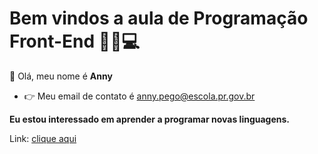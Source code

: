 # Bem vindos a aula de Programação Front-End 👩🏻💻
👋 Olá, meu nome é **Anny**
- 👉 Meu email de contato é anny.pego@escola.pr.gov.br

**Eu estou interessado em aprender a programar novas linguagens.**

Link: [clique aqui](littlebigsnake.com)
